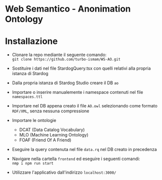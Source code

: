 # Web Semantico - Anonimation Ontology

# Installazione

- Clonare la repo mediante il seguente comando:  
` git clone https://github.com/turbo-ismam/WS-AO.git `

- Sostituire i dati nel file StardogQuery.tsx con quelli relativi alla propria istanza di Stardog

- Dalla propria istanza di Stardog Studio creare il DB `ao`

- Importare o inserire manualemente i namespace contenuti nel file `namespaces.ttl`

- Importare nel DB appena creato il file `AO.owl` selezionando come formato `RDF/XML`, senza nessuna compressione

- Importare le ontologie
  - DCAT (Data Catalog Vocabulary)
  - MLO (Machine Learning Ontology)
  - FOAF (Friend Of A Friend)

- Eseguire la query contenuta nel file `data.rq` nel DB creato in precedenza

- Navigare nella cartella `frontend` ed eseguire i seguenti comandi:  
`nmp i
npm run start`

- Utilizzare l'applicativo dall'indirizzo `localhost:3000/`
